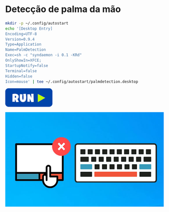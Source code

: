# Detecção de palma da mão
```bash
mkdir -p ~/.config/autostart
echo '[Desktop Entry]
Encoding=UTF-8
Version=0.9.4
Type=Application
Name=PalmDetection
Exec=sh -c "syndaemon -i 0.1 -KRd"
OnlyShowIn=XFCE;
StartupNotify=false
Terminal=false
Hidden=false
Icon=mouse' | tee ~/.config/autostart/palmdetection.desktop
```
[![bashrun](../images/bashrun.png)](br:palmdetection)

![palmdetection](../images/palmdetection.png)